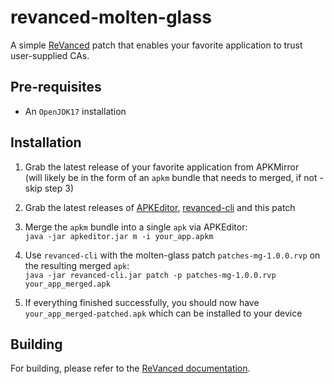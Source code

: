 # revanced-molten-glass

A simple [ReVanced](https://github.com/revanced) patch that enables your favorite application to trust user-supplied CAs.

## Pre-requisites
- An `OpenJDK17` installation

## Installation
1. Grab the latest release of your favorite application from APKMirror  
(will likely be in the form of an `apkm` bundle that needs to merged, if not - skip step 3)

2. Grab the latest releases of [APKEditor](https://github.com/REAndroid/APKEditor), [revanced-cli](https://github.com/ReVanced/revanced-cli) and this patch

3. Merge the `apkm` bundle into a single `apk` via APKEditor:  
`java -jar apkeditor.jar m -i your_app.apkm`

4. Use `revanced-cli` with the molten-glass patch `patches-mg-1.0.0.rvp` on the resulting merged `apk`:  
`java -jar revanced-cli.jar patch -p patches-mg-1.0.0.rvp your_app_merged.apk`

5. If everything finished successfully, you should now have `your_app_merged-patched.apk` which can be installed to your device

## Building
For building, please refer to the [ReVanced documentation](https://github.com/ReVanced/revanced-documentation).
